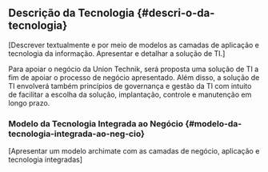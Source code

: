 ## Descrição da Tecnologia {#descri-o-da-tecnologia}

[Descrever textualmente e por meio de modelos as camadas de aplicação e tecnologia da informação. Apresentar e detalhar a solução de TI.]

Para apoiar o negócio da Union Technik, será proposta uma solução de TI a fim de apoiar o processo de negócio apresentado. Além disso, a solução de TI envolverá também princípios de governança e gestão da TI com intuito de facilitar a escolha da solução, implantação, controle e manutenção em longo prazo.

### Modelo da Tecnologia Integrada ao Negócio {#modelo-da-tecnologia-integrada-ao-neg-cio}

[Apresentar um modelo archimate com as camadas de negócio, aplicação e tecnologia integradas]